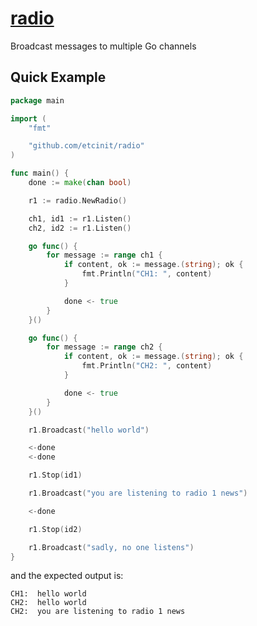 # [radio](https://github.com/etcinit/radio)

Broadcast messages to multiple Go channels

## Quick Example

```go
package main

import (
	"fmt"

	"github.com/etcinit/radio"
)

func main() {
	done := make(chan bool)

	r1 := radio.NewRadio()

	ch1, id1 := r1.Listen()
	ch2, id2 := r1.Listen()

	go func() {
		for message := range ch1 {
			if content, ok := message.(string); ok {
				fmt.Println("CH1: ", content)
			}

			done <- true
		}
	}()

	go func() {
		for message := range ch2 {
			if content, ok := message.(string); ok {
				fmt.Println("CH2: ", content)
			}

			done <- true
		}
	}()

	r1.Broadcast("hello world")

	<-done
	<-done

	r1.Stop(id1)

	r1.Broadcast("you are listening to radio 1 news")

	<-done

	r1.Stop(id2)

	r1.Broadcast("sadly, no one listens")
}
```

and the expected output is:

```
CH1:  hello world
CH2:  hello world
CH2:  you are listening to radio 1 news
```
